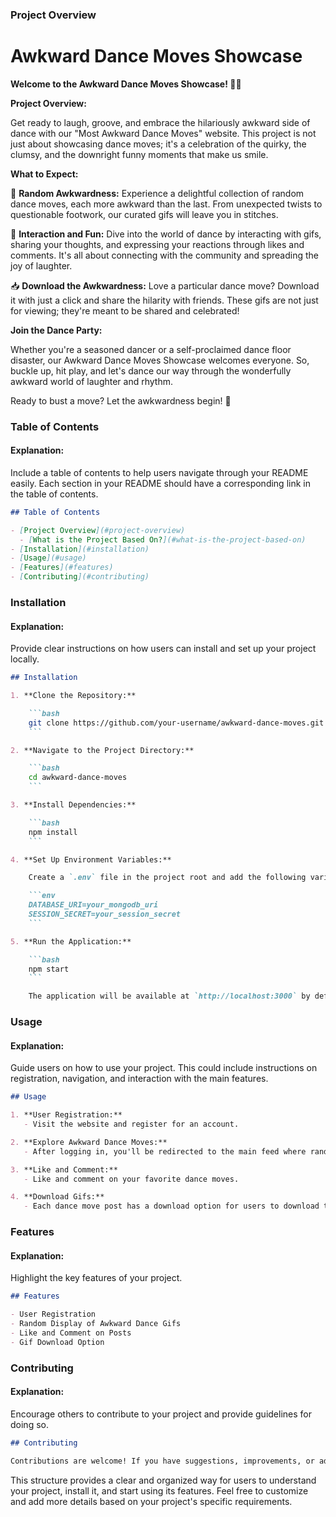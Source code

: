 ### Project Overview

# Awkward Dance Moves Showcase

**Welcome to the Awkward Dance Moves Showcase! 🕺💃**

**Project Overview:**

Get ready to laugh, groove, and embrace the hilariously awkward side of dance with our "Most Awkward Dance Moves" website. This project is not just about showcasing dance moves; it's a celebration of the quirky, the clumsy, and the downright funny moments that make us smile.

**What to Expect:**

🌟 **Random Awkwardness:**
   Experience a delightful collection of random dance moves, each more awkward than the last. From unexpected twists to questionable footwork, our curated gifs will leave you in stitches.

💬 **Interaction and Fun:**
   Dive into the world of dance by interacting with gifs, sharing your thoughts, and expressing your reactions through likes and comments. It's all about connecting with the community and spreading the joy of laughter.

📥 **Download the Awkwardness:**
   Love a particular dance move? Download it with just a click and share the hilarity with friends. These gifs are not just for viewing; they're meant to be shared and celebrated!

**Join the Dance Party:**

Whether you're a seasoned dancer or a self-proclaimed dance floor disaster, our Awkward Dance Moves Showcase welcomes everyone. So, buckle up, hit play, and let's dance our way through the wonderfully awkward world of laughter and rhythm.

Ready to bust a move? Let the awkwardness begin! 🎉

### Table of Contents

#### Explanation:
Include a table of contents to help users navigate through your README easily. Each section in your README should have a corresponding link in the table of contents.

```markdown
## Table of Contents

- [Project Overview](#project-overview)
  - [What is the Project Based On?](#what-is-the-project-based-on)
- [Installation](#installation)
- [Usage](#usage)
- [Features](#features)
- [Contributing](#contributing)
```

### Installation

#### Explanation:
Provide clear instructions on how users can install and set up your project locally.

```markdown
## Installation

1. **Clone the Repository:**

    ```bash
    git clone https://github.com/your-username/awkward-dance-moves.git
    ```

2. **Navigate to the Project Directory:**

    ```bash
    cd awkward-dance-moves
    ```

3. **Install Dependencies:**

    ```bash
    npm install
    ```

4. **Set Up Environment Variables:**

    Create a `.env` file in the project root and add the following variables:

    ```env
    DATABASE_URI=your_mongodb_uri
    SESSION_SECRET=your_session_secret
    ```

5. **Run the Application:**

    ```bash
    npm start
    ```

    The application will be available at `http://localhost:3000` by default.
```

### Usage

#### Explanation:
Guide users on how to use your project. This could include instructions on registration, navigation, and interaction with the main features.

```markdown
## Usage

1. **User Registration:**
   - Visit the website and register for an account.

2. **Explore Awkward Dance Moves:**
   - After logging in, you'll be redirected to the main feed where random awkward dance gifs are displayed.

3. **Like and Comment:**
   - Like and comment on your favorite dance moves.

4. **Download Gifs:**
   - Each dance move post has a download option for users to download the gif.
```

### Features

#### Explanation:
Highlight the key features of your project.

```markdown
## Features

- User Registration
- Random Display of Awkward Dance Gifs
- Like and Comment on Posts
- Gif Download Option
```

### Contributing

#### Explanation:
Encourage others to contribute to your project and provide guidelines for doing so.

```markdown
## Contributing

Contributions are welcome! If you have suggestions, improvements, or additional features to propose, feel free to open an issue or submit a pull request.
```



This structure provides a clear and organized way for users to understand your project, install it, and start using its features. Feel free to customize and add more details based on your project's specific requirements.